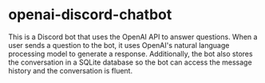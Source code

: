 # openai-discord-chatbot
This is a Discord bot that uses the OpenAI API to answer questions. When a user sends a question to the bot, it uses OpenAI's natural language processing model to generate a response. Additionally, the bot also stores the conversation in a SQLite database so the bot can access the message history and the conversation is fluent.
